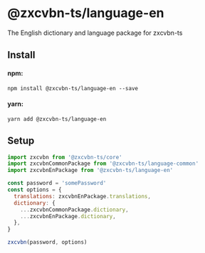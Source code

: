 # @zxcvbn-ts/language-en

The English dictionary and language package for zxcvbn-ts

## Install

#### npm:

`npm install @zxcvbn-ts/language-en --save`

#### yarn:

`yarn add @zxcvbn-ts/language-en`

## Setup

```js
import zxcvbn from '@zxcvbn-ts/core'
import zxcvbnCommonPackage from '@zxcvbn-ts/language-common'
import zxcvbnEnPackage from '@zxcvbn-ts/language-en'

const password = 'somePassword'
const options = {
  translations: zxcvbnEnPackage.translations,
  dictionary: {
    ...zxcvbnCommonPackage.dictionary,
    ...zxcvbnEnPackage.dictionary,
  },
}

zxcvbn(password, options)
```
